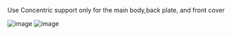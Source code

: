 Use Concentric support only for the main body,back plate, and front cover

![image](https://user-images.githubusercontent.com/37383368/146024823-1063c6f5-4b16-42fd-aebe-91696c28ee63.png)
![image](https://user-images.githubusercontent.com/37383368/146025946-ef74f465-f90c-4cd0-82fd-da78c94d42b6.png)
